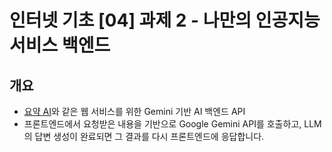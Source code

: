 # 인터넷 기초 [04] 과제 2 - 나만의 인공지능 서비스 백엔드

## 개요

- [요약 AI](https://sh11nyoun9.github.io/summary-ai/)와 같은 웹 서비스를 위한 Gemini 기반 AI 백엔드 API
- 프론트엔드에서 요청받은 내용을 기반으로 Google Gemini API를 호출하고, LLM의 답변 생성이 완료되면 그 결과를 다시 프론트엔드에 응답합니다.

